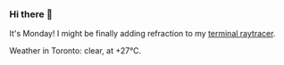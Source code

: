 ### Hi there :wave:

It's Monday! I might be finally adding refraction to my [terminal raytracer](https://github.com/bewuethr/bash-raytracer).

Weather in Toronto: clear, at +27°C.
